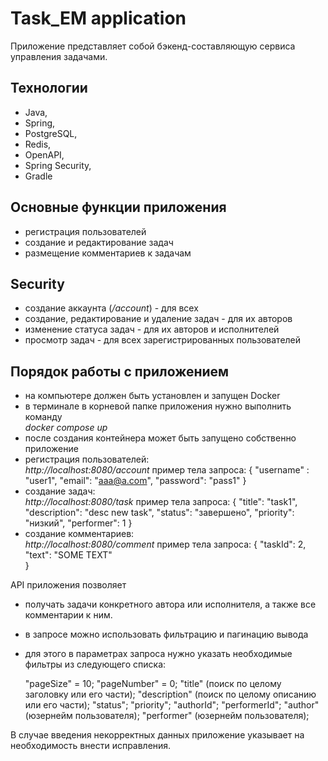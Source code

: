 
# Task_EM application

Приложение представляет собой бэкенд-составляющую сервиса управления задачами.

## Технологии
- Java,
- Spring,
- PostgreSQL,
- Redis,
- OpenAPI,
- Spring Security,
- Gradle

## Основные функции приложения

- регистрация пользователей
- создание и редактирование задач
- размещение комментариев к задачам


## Security
- создание аккаунта (_/account_) - для всех
- создание, редактирование и удаление задач - для их авторов
- изменение статуса задач - для их авторов и исполнителей
- просмотр задач - для всех зарегистрированных пользователей

## Порядок работы с приложением
- на компьютере должен быть установлен и запущен Docker
- в терминале в корневой папке приложения нужно выполнить команду  
  _docker compose up_ 
- после создания контейнера может быть запущено собственно приложение
- регистрация пользователей:  
  _http://localhost:8080/account_
    пример тела запроса:
  {
  "username" : "user1",
  "email": "aaa@a.com",
  "password": "pass1"
  }
- создание задач:  
  _http://localhost:8080/task_
    пример тела запроса:
  {
  "title": "task1",
  "description": "desc new task",
  "status": "завершено",
  "priority": "низкий",
  "performer": 1
  }
- создание комментариев:  
  _http://localhost:8080/comment_
    пример тела запроса:
  {
  "taskId": 2,
  "text":  "SOME TEXT"    
  }

API приложения позволяет 
- получать задачи конкретного автора или исполнителя, а также все комментарии к ним. 
- в запросе можно использовать фильтрацию и пагинацию вывода 
- для этого в параметрах запроса нужно указать необходимые фильтры из следующего списка:

  "pageSize" = 10;
  "pageNumber" = 0;
  "title" (поиск по целому заголовку или его части);
  "description" (поиск по целому описанию или его части);
  "status";
  "priority";
  "authorId";
  "performerId";
  "author" (юзернейм пользователя);
  "performer" (юзернейм пользователя);

В случае введения некорректных данных приложение указывает на необходимость внести исправления.











